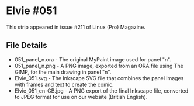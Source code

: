 Elvie #051
==========
This strip appeared in issue #211 of Linux (Pro) Magazine.


File Details
------------
* 051_panel_n.ora     - The original MyPaint image used for panel "n".
* 051_panel_n.png     - A PNG image, exported from an ORA file using The GIMP, for the main drawing in panel "n".
* Elvie_051.svg       - The Inkscape SVG file that combines the panel images with frames and text to create the comic.
* Elvie_051_en-GB.jpg - A PNG export of the final Inkscape file, converted to JPEG format for use on our website (British English).

